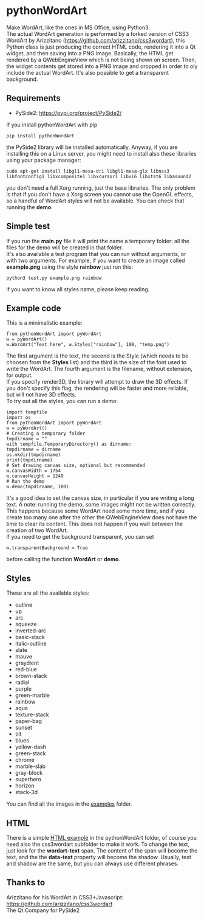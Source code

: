 # pythonWordArt

Make WordArt, like the ones in MS Office, using Python3. \
The actual WordArt generation is performed by a forked version of CSS3 WordArt by Arizzitano (<https://github.com/arizzitano/css3wordart>), this Python class is just producing the correct HTML code, rendering it into a Qt widget, and then saving into a PNG image. Basically, the HTML get rendered by a QWebEngineView which is not being shown on screen. Then, the widget contents get stored into a PNG image and cropped in order to oly include the actual WordArt. It's also possible to get a transparent background.

## Requirements 
* PySide2: https://pypi.org/project/PySide2/

If you install pythonWordArt with pip
```
pip install pythonWordArt
```
the PySide2 library will be installed automatically. Anyway, if you are installing this on a Linux server, you might need to install also these libraries using your package manager:
```
sudo apt-get install libgl1-mesa-dri libgl1-mesa-glx libnss3 libfontconfig1 libxcomposite1 libxcursor1 libxi6 libxtst6 libasound2
```
you don't need a full Xorg running, just the base libraries. The only problem is that if you don't have a Xorg screen you cannot use the OpenGL effects, so a handful of WordArt styles will not be available. You can check that running the **demo**.

## Simple test

If you run the **main.py** file it will print the name a temporary folder: all the files for the demo will be created in that folder. \
It's also available a test program that you can run without arguments, or with two arguments. For example, if you want to create an image called **example.png** using the style **rainbow** just run this:
```
python3 test.py example.png rainbow
```
if you want to know all styles name, please keep reading.

## Example code

This is a minimalistic example:
```
from pythonWordArt import pyWordArt
w = pyWordArt()
w.WordArt("Text here", w.Styles["rainbow"], 100, "temp.png")
```
The first argument is the text, the second is the Style (which needs to be choosen from the **Styles** list) and the third is the size of the font used to write the WordArt. The fourth argument is the filename, without extension, for output. \
If you specify render3D, the library will attempt to draw the 3D effects. If you don't specify this flag, the rendering will be faster and more reliable, but will not have 3D effects. \
To try out all the styles, you can run a demo:
```
import tempfile
import os
from pythonWordArt import pyWordArt
w = pyWordArt()
# Creating a temporary folder
tmpdirname = ""
with tempfile.TemporaryDirectory() as dirname:
tmpdirname = dirname
os.mkdir(tmpdirname)
print(tmpdirname)
# Set drawing canvas size, optional but recommended
w.canvasWidth = 1754
w.canvasHeight = 1240
# Run the demo
w.demo(tmpdirname, 100)
```
It's a good idea to set the canvas size, in particular if you are writing a long text. A note: running the demo, some images might not be written correctly. This happens because some WordArt need some more time, and if you create too many one after the other the QWebEngineView does not have the time to clear its content. This does not happen if you wait between the creation of two WordArt. \
If you need to get the background transparent, you can set
```
w.transparentBackground = True
```
before calling the function **WordArt** or **demo**.

## Styles

These are all the available styles:
* outline 
* up 
* arc 
* squeeze 
* inverted-arc 
* basic-stack 
* italic-outline 
* slate 
* mauve 
* graydient 
* red-blue 
* brown-stack 
* radial 
* purple 
* green-marble 
* rainbow 
* aqua 
* texture-stack 
* paper-bag 
* sunset 
* tilt 
* blues 
* yellow-dash 
* green-stack 
* chrome 
* marble-slab 
* gray-block 
* superhero 
* horizon 
* stack-3d

You can find all the images in the [examples](https://github.com/zorbaproject/pythonWordArt/tree/master/examples) folder.

## HTML

There is a simple [HTML example](https://rawcdn.githack.com/zorbaproject/pythonWordArt/master/pythonWordArt/example.html) in the pythonWordArt folder, of course you need also the css3wordart subfolder to make it work. To change the text, just look for the **wordart-text** span. The content of the span will become the text, and the the **data-text** property will become the shadow. Usually, text and shadow are the same, but you can always use different phrases.

## Thanks to
Arizzitano for his WordArt in CSS3+Javascript: https://github.com/arizzitano/css3wordart \
The Qt Company for PySide2
